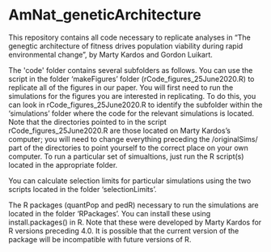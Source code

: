 # AmNat_geneticArchitecture
This repository contains all code necessary to replicate analyses in “The genegtic architecture of fitness drives population viability during rapid environmental change”, by Marty Kardos and Gordon Luikart. 

The 'code' folder contains several subfolders as follows. You can use the script in the folder ‘makeFigures’ folder  (rCode_figures_25June2020.R) to replicate all of the figures in our paper. You will first need to run the simulations for the figures you are interested in replicating. To do this, you can look in rCode_figures_25June2020.R to identify the subfolder within the ‘simulations’ folder where the code for the relevant simulations is located. Note that the directories pointed to in the script rCode_figures_25June2020.R are those located on Marty Kardos’s computer; you will need to change everything preceding the /originalSims/ part of the directories to point yourself to the correct place on your own computer. To run a particular set of simualtions, just run the R script(s) located in the appropriate folder. 

You can calculate selection limits for particular simulations using the two scripts located in the folder ‘selectionLimits’. 

The R packages (quantPop and pedR) necessary to run the simulations are located in the folder ‘RPackages’. You can install these using install.packages() in R. Note that these were developed by Marty Kardos for R versions preceding 4.0. It is possible that the current version of the package will be incompatible with future versions of R. 

